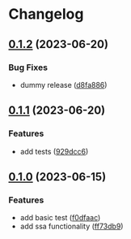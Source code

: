 # Changelog

## [0.1.2](https://github.com/SafinWasi/loki/compare/v0.1.1...v0.1.2) (2023-06-20)


### Bug Fixes

* dummy release ([d8fa886](https://github.com/SafinWasi/loki/commit/d8fa886d01e2ecccc8a6fb42eb6edc4ed236117b))

## [0.1.1](https://github.com/SafinWasi/loki/compare/v0.1.0...v0.1.1) (2023-06-20)


### Features

* add tests ([929dcc6](https://github.com/SafinWasi/loki/commit/929dcc6827fd6a00bf30a306f426710359956c85))

## [0.1.0](https://github.com/SafinWasi/loki/compare/0.0.1...v0.1.0) (2023-06-15)


### Features

* add basic test ([f0dfaac](https://github.com/SafinWasi/loki/commit/f0dfaac0ce040eee2212878a10df6c9487c06727))
* add ssa functionality ([ff73db9](https://github.com/SafinWasi/loki/commit/ff73db98144f138daf921b2b3602ee2ef08d37aa))

